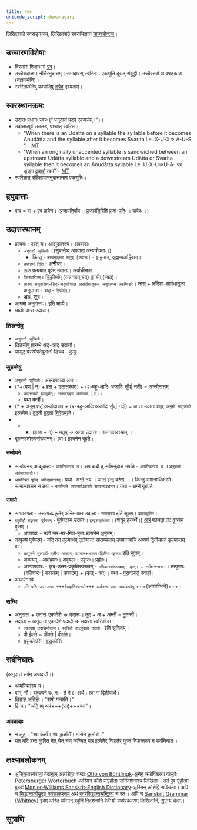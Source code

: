 ```yaml
---
title: स्वरः
unicode_script: devanagari
---
```

लिखितपाठे स्वराङ्कनम्, लिखितपाठे स्वराभिज्ञानं [चान्यत्रोक्तम्](../../lekhanam/svara-chihnAni)।

## उच्चारणविशेषाः
- विस्तारः शिक्षाभागे [ऽत्र](../../shixaa/svaraH/)।
- उच्चैरुदात्तः। नीचैरनुदात्तम्। समाहारस् स्वरितः। एकश्रुति दूरात् संबुद्धौ। उच्चैस्तरां वा वषट्कारः (यज्ञकर्मणि)। 
- स्वरितप्रभेदेषु कम्पादिषु [तत्रैव](../../shixaa/svaraH/) दृश्यताम्।

## स्वरस्थानक्रमः
- उदात्तः प्रधानः स्वरः ("अनुदात्तं पदम् एकवर्जम्।")।
- उदात्तात्पूर्वं सन्नतरः, पश्चात् स्वरितः।  
    - "When there is an Udātta on a syllable the syllable before it becomes Anudātta and the syllable after it becomes Svarita  i.e. X-U-X=> A-U-S " - [MT](https://manasataramgini.files.wordpress.com/2008/09/svaras_new.pdf)
    - "When an originally unaccented syllable is sandwiched between an upstream Udātta syllable and a downstream Udātta or Svarita  syllable then it becomes an Anudātta syllable i.e. U-X-U=>U-A- यद् अ॒ङ्ग दा॒शुशे॒ त्वम्" - [MT](https://manasataramgini.files.wordpress.com/2008/09/svaras_new.pdf)
- स्वरितात् संहितायामनुदात्तानाम् एकश्रुतिः।

## द्व्युदात्ताः
- वाव = वा + ए॒व प्रायेण।  (प्र॒जाप॑ति॒र्वाव । प्र॒जाप॑ति॒रिति॑ प्र॒जा-प॒तिः॒ । वावैषः ।)

## उदात्तस्थानम्
- प्रत्ययः। परश् च। आद्युदात्तश्च। अपवादाः 
  - `अनुदत्तौ सुप्पितौ`। (सुबन्तेष्व् अपवादा अन्यत्रोक्ताः।)
    - किन्तु - `ह्रस्वनुड्भ्यां मतुप् [उदात्तः]` - वा॒यु॒मान्, अ॒क्ष॒ण्वता॑ रे॒वान्।
  - `उपोत्तमं रिति` - अ**नी**यर्।
  - `लिति` प्रत्ययात् पूर्वम् उदात्तः। अर्वाची**न**ता
  - `तित्स्वरितम्`। चि॒की॒र्ष्य॑म् (सन्नन्तात् यत्) का॒र्य॑म् (ण्यत्)।
  - `तास्य् अनुदात्तेन्-ङिद्-अदुपदेशाल् लसार्वधातुकम् अनुदात्तम् अहन्विङोः`। तास् +  लाँदेशाः सार्वधातुका अनुदात्ताः। शतृ - `नि॒षीद॑त्`।
  - **अ**त्र, **सू**त्र।
- आगमा अनुदात्ताः। इति भाष्ये।
- धातोः अन्त उदात्तः।

### तिङन्तेषु
- `अनुदत्तौ सुप्पितौ`।
- तिङन्तेषु प्रारम्भे अट्-आट् उदात्तौ।
- यासुट् परस्मैपदेषूदात्तो ङिच्च - कुर्युः॑

### सुबन्तेषु
- `अनुदत्तौ सुप्पितौ`। अस्यापवादा अधः।
- (*+(यण् | न्) + हल् + उदात्तस्वरः) +  (२-बहु-आदिः अजादिः सुँप्| नदी) = अन्त्येदात्तम् 
  - `उदात्तयणो हल्पूर्वात्। नकारग्रहणं कर्तव्यम् (वा)।` 
  - यथा क॒र्त्री।
- (* + अनुम् शतृँ अन्तोदात्तः) + (२-बहु-आदिः अजादिः सुँप्| नदी) = अन्तः उदात्तः `शतुर् अनुमो नद्यजादी` इत्यनेन। तु॒द॒ती तु॒द॒ता नि॒वे॒ख्ष्य॒ते। 
- * +  (ह्रस्व +  न्) + मतुप् → अन्तः उदात्तः। नामन्यतरस्याम् ।
- बृहन्महतोरुपसंख्यानम्। (वा॰) इत्यनेन बृ॒ह॒ते।

#### सम्बोधने
- सम्बोधनय् आद्युदात्तः - `आमन्त्रितस्य च`। अपादादौ तु सर्वमनुदात्तं भवति - `आमन्त्रितस्य च (अनुदात्तं सर्वमापादादौ)`।
- `आमन्त्रितं पूर्वम् अविद्यमानवत्।` यथा- अग्ने॒ नय॑ । अग्न॒ इन्द्र॒ वरु॑ण॒ …। किन्तु समानाधिकरणे सामान्यवचनं न तथा - `नामन्त्रिते समानाधिकरणे सामान्यवचनम्`। यथा - अग्ने॑ गृहपते।

#### समासे
- साधारणतः - उत्तरपदप्रकृतेर् अन्तिमाक्षर उदात्तः - `समासस्य` इति सूत्रम्। `ब्रह्मवर्च॒सेन॑`।
- `बहुव्रीहौ प्रकृत्या पूर्वपदम्` - पूर्वपदस्य उदात्तः। `इन्द्र॑शत्रुर्वर्धस्व`। (शत्रुर् हन्त्रर्थे।) [अत्र॑](/vedAH/taittirIyam/saMhitA/bhaTTa-bhAskara-bhAShyam/2/5/) पठ्यतां॒ तद् वृ॒त्रस्य॑ वृ॒त्तम् ।
  - अपवादाः - नञो जर-मर-मित्र-मृताः इत्यनेन अ॒मृत॑म्।
- तत्पुरुषे पूर्वपदम् - यदि तत् तुल्यार्थम् तृतीयान्तं सप्तम्यन्तम् उपमानवाचि अव्ययं द्वितीयान्तं कृत्यान्तम् वा। 
    - `तत्पुरुषे तुल्यार्थ-तृतीया-सप्तम्य्-उपमान+अव्यय-द्वितीया-कृत्याः` इति सूत्रम्।
    - अव्ययम् - अब्रा॑ह्मणः। अवृषलः। प्रकृ॑तः। प्रहृ॑तः।
    - अस्यापवादः - कृद्-उत्तर-प्रकृतिस्वरत्वम् - `गतिकारकोपपदात्  कृत्। … गतिरनन्तरः।`। तत्पुरुषः (गतिशब्दः | कारकम् | उपपदम्) + (कृत् - क्त)। यथा - प॒रा॒वल्ग॑ते॒ स्वाहा᳚। 
- अव्ययीभावे
  - `परि-प्रति-उप-अपाः +++(प्रकृतिस्वराः)+++ वर्जमान-अहः-रात्रावयवेषु` +++(अव्ययीभावे)+++।

### सन्धिः
- अनुदात्तः + उदात्तः एकादेशे => उदात्तः। तुद् +  अ॒ + अन्ती॑ = तु॒दन्ती॑।
- उदात्तः + अनुदात्तः एकादेशे पदादौ => उदात्तः स्वरितो वा।
  - `एकादेश उदात्तेनोदात्तः। स्वरितो वाऽनुदात्ते पदादौ।` इति सूत्रितम्।
  - वी ईक्षते = वी॑क्षते |  वीक्ष॑ते। 
  - व॒सु॒कोऽसि॑ | व॒सु॒को॑सि

## सर्वनिघातः
(अनुदात्तं सर्वम् अपादादौ।)

- आमन्त्रितस्य च।
- वाम्, नौ। बहुवचने वः, नः। ते मे ६-अर्थे। त्वा मा द्वितीयार्थे।
- [तिङङ् अतिङः](https://ashtadhyayi.github.io//sutra-details/?sutra=8.1.28)। "रा॒मो गच्छति।"
- हि च। "अति॒ ह्य् अप्र॑+++(प्ल)+++वत"।

### अपवादाः
- न लुट्। "श्वः कर्ता॑। श्वः क॒र्तारौ॑। मासेन क॒र्तारः॑।"
- यत् यदि हन्त कुवित् नेत् चेत् चण् कच्चित् यत्र इत्येतैर् निपातैर् युक्तं तिङन्तस्य न सर्वनिघातः। 

## लक्ष्यावलोकनम्
- अ॒ङ्कि॒तस्व॑राणां॒ वेदा॑ना॒म् अल्प॑शेषाः॒ शब्दाः॑ [Otto von Böhtlingk](https://en.wikipedia.org/wiki/Otto_von_B%C3%B6htlingk)-अ॒नेन॒ त्रयो॑विंशत्या वत्स॒रैः [Petersburger Wörterbuch](https://www.sanskrit-lexicon.uni-koeln.de/scans/PWGScan/2020/web/index.php)-अ॒स्मिन् कोशे॒ संगृ॑हीताः॒ सनि॑दर्शनाश्च लिखि॒ताः। तत॑ ए॒व गृ॑ही॒त्वा ब॒हवः॑ [Monier-Williams Sanskrit-English Dictionary](https://www.sanskrit-lexicon.uni-koeln.de/scans/MWScan/2020/web/index.php)-अ॒स्मिन् कोशेपि॒ सञ्चि॑ताः। अपि॑ च [सिद्धान्तकौमु॒द्याः स्व॑रप्रकर॒णम्](https://drdhaval2785.github.io/siddhantakaumudi/#SK3650) अथ॑ [स्वरसिद्धान्तचन्द्रि॒का](https://archive.org/details/Svara-Siddhanta-Chandrika-Of-Srinivasa-Yajva-Sivaramakrishna-Sastri-1936-Annamalai-University) च स्तः। अपि॑ च [Sanskrit Grammar (Whitney)](https://en.wikisource.org/wiki/Sanskrit_Grammar_(Whitney)) इ॒दम् अ॑स्ति॒ यस्मि॒न् ब॒हूनि॑ नि॒दर्श॑नानि॒ वेदे॑भ्यो॒ यथा॑प्रकरणम् लिखि॒तानि॑, सु॒मृग्यं॑ चे॒दम्।


## सूत्राणि
<div class="spreadsheet" src="../svara-sUtrANi.toml"></div>
